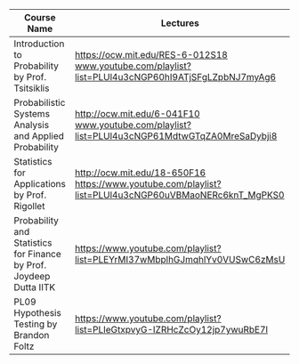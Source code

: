 | Course Name | Lectures |  
|------------ | ---------|  
| Introduction to Probability by Prof. Tsitsiklis | https://ocw.mit.edu/RES-6-012S18 <br> www.youtube.com/playlist?list=PLUl4u3cNGP60hI9ATjSFgLZpbNJ7myAg6 |  
| Probabilistic Systems Analysis and Applied Probability | http://ocw.mit.edu/6-041F10 <br> www.youtube.com/playlist?list=PLUl4u3cNGP61MdtwGTqZA0MreSaDybji8 |
| Statistics for Applications by Prof. Rigollet | http://ocw.mit.edu/18-650F16 <br> https://www.youtube.com/playlist?list=PLUl4u3cNGP60uVBMaoNERc6knT_MgPKS0  |
| Probability and Statistics for Finance by Prof. Joydeep Dutta IITK | https://www.youtube.com/playlist?list=PLEYrMI37wMbplhGJmqhlYv0VUSwC6zMsU |  
| PL09 Hypothesis Testing by Brandon Foltz | https://www.youtube.com/playlist?list=PLIeGtxpvyG-IZRHcZcOy12jp7ywuRbE7l |  
